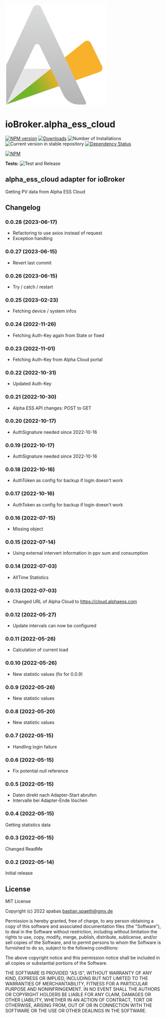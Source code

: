 ![Logo](admin/alpha_ess_cloud.png)
# ioBroker.alpha_ess_cloud

[![NPM version](https://img.shields.io/npm/v/iobroker.alpha_ess_cloud.svg)](https://www.npmjs.com/package/iobroker.alpha_ess_cloud)
[![Downloads](https://img.shields.io/npm/dm/iobroker.alpha_ess_cloud.svg)](https://www.npmjs.com/package/iobroker.alpha_ess_cloud)
![Number of Installations](https://iobroker.live/badges/alpha_ess_cloud-installed.svg)
![Current version in stable repository](https://iobroker.live/badges/alpha_ess_cloud-stable.svg)
[![Dependency Status](https://img.shields.io/david/spabas/iobroker.alpha_ess_cloud.svg)](https://david-dm.org/spabas/iobroker.alpha_ess_cloud)

[![NPM](https://nodei.co/npm/iobroker.alpha_ess_cloud.png?downloads=true)](https://nodei.co/npm/iobroker.alpha_ess_cloud/)

**Tests:** ![Test and Release](https://github.com/spabas/ioBroker.alpha_ess_cloud/workflows/Test%20and%20Release/badge.svg)

## alpha_ess_cloud adapter for ioBroker

Getting PV data from Alpha ESS Cloud

## Changelog
<!--
	Placeholder for the next version (at the beginning of the line):
	### **WORK IN PROGRESS**
-->

### 0.0.28 (2023-06-17)
* Refactoring to use axios instead of request 
* Exception handling

### 0.0.27 (2023-06-15)
* Revert last commit

### 0.0.26 (2023-06-15)
* Try / catch / restart

### 0.0.25 (2023-02-23)
* Fetching device / system infos

### 0.0.24 (2022-11-26)
* Fetching Auth-Key again from State or fixed

### 0.0.23 (2022-11-01)
* Fetching Auth-Key from Alpha Cloud portal

### 0.0.22 (2022-10-31)
* Updated Auth-Key

### 0.0.21 (2022-10-30)
* Alpha ESS API changes: POST to GET

### 0.0.20 (2022-10-17)
* AuthSignature needed since 2022-10-16

### 0.0.19 (2022-10-17)
* AuthSignature needed since 2022-10-16

### 0.0.18 (2022-10-16)
* AuthToken as config for backup if login doesn't work

### 0.0.17 (2022-10-16)
* AuthToken as config for backup if login doesn't work

### 0.0.16 (2022-07-15)
* Missing object

### 0.0.15 (2022-07-14)
* Using external intervert information in ppv sum and consumption

### 0.0.14 (2022-07-03)
* AllTime Statistics

### 0.0.13 (2022-07-03)
* Changed URL of Alpha Cloud to https://cloud.alphaess.com

### 0.0.12 (2022-05-27)
* Update intervals can now be configured

### 0.0.11 (2022-05-26)
* Calculation of current load

### 0.0.10 (2022-05-26)
* New statistic values (fix for 0.0.9)

### 0.0.9 (2022-05-26)
* New statistic values

### 0.0.8 (2022-05-20)
* New statistic values

### 0.0.7 (2022-05-15)
* Handling login failure

### 0.0.6 (2022-05-15)
* Fix potential null reference

### 0.0.5 (2022-05-15)
* Daten direkt nach Adapter-Start abrufen 
* Intervalle bei Adapter-Ende löschen

### 0.0.4 (2022-05-15)
Getting statistics data

### 0.0.3 (2022-05-15)
Changed ReadMe

### 0.0.2 (2022-05-14)
Initial release  

## License
MIT License

Copyright (c) 2022 spabas <bastian.spaeth@gmx.de>

Permission is hereby granted, free of charge, to any person obtaining a copy
of this software and associated documentation files (the "Software"), to deal
in the Software without restriction, including without limitation the rights
to use, copy, modify, merge, publish, distribute, sublicense, and/or sell
copies of the Software, and to permit persons to whom the Software is
furnished to do so, subject to the following conditions:

The above copyright notice and this permission notice shall be included in all
copies or substantial portions of the Software.

THE SOFTWARE IS PROVIDED "AS IS", WITHOUT WARRANTY OF ANY KIND, EXPRESS OR
IMPLIED, INCLUDING BUT NOT LIMITED TO THE WARRANTIES OF MERCHANTABILITY,
FITNESS FOR A PARTICULAR PURPOSE AND NONINFRINGEMENT. IN NO EVENT SHALL THE
AUTHORS OR COPYRIGHT HOLDERS BE LIABLE FOR ANY CLAIM, DAMAGES OR OTHER
LIABILITY, WHETHER IN AN ACTION OF CONTRACT, TORT OR OTHERWISE, ARISING FROM,
OUT OF OR IN CONNECTION WITH THE SOFTWARE OR THE USE OR OTHER DEALINGS IN THE
SOFTWARE.
